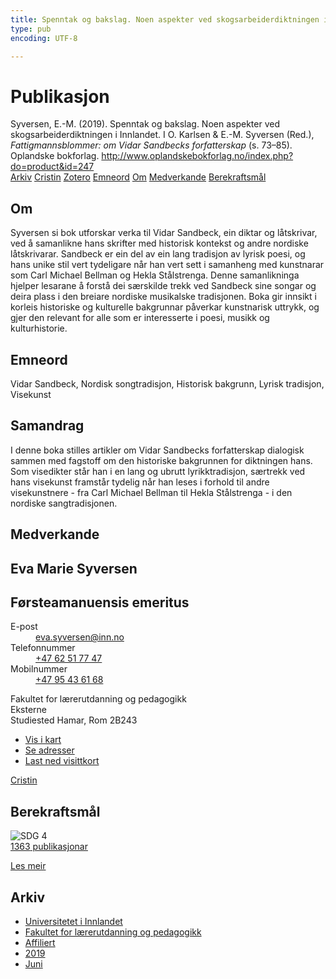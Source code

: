 ```yaml
---
title: Spenntak og bakslag. Noen aspekter ved skogsarbeiderdiktningen i Innlandet
type: pub
encoding: UTF-8

---
```

<h1>Publikasjon</h1>
<article id="csl-bib-container-HZ9ALT5K" class="csl-bib-container">
  <div class="csl-bib-body"> <div class="csl-entry">Syversen, E.-M. (2019). Spenntak og bakslag. Noen aspekter ved skogsarbeiderdiktningen i Innlandet. I O. Karlsen &#38; E.-M. Syversen (Red.), <i>Fattigmannsblommer: om Vidar Sandbecks forfatterskap</i> (s. 73–85). Oplandske bokforlag. <a href="http://www.oplandskebokforlag.no/index.php?do=product&#38;id=247">http://www.oplandskebokforlag.no/index.php?do=product&#38;id=247</a></div> </div>
  <div class="csl-bib-buttons">
    <a href="#taxonomy-article-HZ9ALT5K" alt="archive" class="csl-bib-button">Arkiv</a>
    <a href="https://app.cristin.no/results/show.jsf?id=1708080" alt="Cristin" class="csl-bib-button">Cristin</a>
    <a href="http://zotero.org/groups/5881554/items/HZ9ALT5K" alt="Zotero" class="csl-bib-button">Zotero</a>
    <a href="#keywords-article-HZ9ALT5K" alt="keywords" class="csl-bib-button">Emneord</a>
    <a href="#about-article-HZ9ALT5K" alt="about_pub" class="csl-bib-button">Om</a>
    <a href="#contributors-article-HZ9ALT5K" alt="contributors" class="csl-bib-button">Medverkande</a>
    <a href="#sdg-article-HZ9ALT5K" alt="sdg" class="csl-bib-button">Berekraftsmål</a>
  </div>
  <div id="csl-bib-meta-container-HZ9ALT5K"></div>
</article>
<div id="csl-bib-meta-HZ9ALT5K" class="csl-bib-meta">
  <article id="about-article-HZ9ALT5K" class="about_pub-article">
    <h1>Om</h1>
    Syversen si bok utforskar verka til Vidar Sandbeck, ein diktar og låtskrivar, ved å samanlikne hans skrifter med historisk kontekst og andre nordiske låtskrivarar. Sandbeck er ein del av ein lang tradisjon av lyrisk poesi, og hans unike stil vert tydeligare når han vert sett i samanheng med kunstnarar som Carl Michael Bellman og Hekla Stålstrenga. Denne samanlikninga hjelper lesarane å forstå dei særskilde trekk ved Sandbeck sine songar og deira plass i den breiare nordiske musikalske tradisjonen. Boka gir innsikt i korleis historiske og kulturelle bakgrunnar påverkar kunstnarisk uttrykk, og gjer den relevant for alle som er interesserte i poesi, musikk og kulturhistorie.
  </article>
  <article id="keywords-article-HZ9ALT5K" class="keywords-article">
    <h1>Emneord</h1>
    Vidar Sandbeck, Nordisk songtradisjon, Historisk bakgrunn, Lyrisk tradisjon, Visekunst
  </article>
  <article id="abstract-article-HZ9ALT5K" class="abstract-article">
    <h1>Samandrag</h1>
    I denne boka stilles artikler om Vidar Sandbecks forfatterskap dialogisk sammen med fagstoff om den historiske bakgrunnen for diktningen hans. Som visedikter står han i en lang og ubrutt lyrikktradisjon, særtrekk ved hans visekunst framstår tydelig når han leses i forhold til andre visekunstnere - fra Carl Michael Bellman til Hekla Stålstrenga - i den nordiske sangtradisjonen.
  </article>
  <article id="contributors-article-HZ9ALT5K" class="contributors-article">
    <h1>Medverkande</h1>
    <div class="personas"> <div class="vrtx-hinn-person-card"> <div class="photo"> <i class="lar la-user-circle missing-person"></i> </div> <div class="info"> <hgroup><h1>Eva Marie Syversen</h1> <h2>Førsteamanuensis emeritus</h2> </hgroup><dl> <dt>E-post</dt> <dd> <a href="mailto:eva.syversen@inn.no">eva.syversen@inn.no</a> </dd> <dt>Telefonnummer</dt> <dd><a href="tel:+4762517747"> +47 62 51 77 47 </a></dd> <dt>Mobilnummer</dt> <dd><a href="tel:+4795436168"> +47 95 43 61 68 </a></dd> </dl> <p> Fakultet for lærerutdanning og pedagogikk<br> Eksterne<br> Studiested Hamar, Rom 2B243 </p> <ul class="vrtx-hinn-links"> <li><a href="https://www.google.com/maps?q=60.796320,%2011.074390">Vis i kart</a></li> <li><a href="https://www.inn.no/finn-en-ansatt/eva-syversen.html#vrtx-hinn-addresses">Se adresser</a></li> <li><a href="https://www.inn.no/finn-en-ansatt/eva-syversen.html?vrtx=vcf">Last ned visittkort</a></li> </ul> </div> </div> <a href="https://app.cristin.no/persons/show.jsf?id=100353" alt="Cristin URL" class="personas-cristin">Cristin</a> </div>
  </article>
  <article id="sdg-article-HZ9ALT5K" class="sdg-article">
    <h1>Berekraftsmål</h1>
    <div class="sdg-container"><div id="sdg4" class="sdg">
        <img src="{{< params subfolder >}}images/sdg/sdg04_nn.png" class="image" alt="SDG 4">
        <div class="sdg-overlay">
          <a href="{{< params subfolder >}}nn/archive/?sdg=4#archive" class="sdg-publication-count"><span>1363</span> publikasjonar</a>
          <p><a href="https://fn.no/om-fn/fns-baerekraftsmaal/god-utdanning?lang=nno-NO" class="sdg-read-more">Les meir</a></p>
        </div>
      </div></div>
  </article>
  <article id="taxonomy-article-HZ9ALT5K" class="taxonomy-article">
    <h1>Arkiv</h1>
    <ul>
      <li><a href="{{< params subfolder >}}nn/archive/?key=3DCRN523">Universitetet i Innlandet</a></li>
      <li><a href="{{< params subfolder >}}nn/archive/?key=WYNZA47F">Fakultet for lærerutdanning og pedagogikk</a></li>
      <li><a href="{{< params subfolder >}}nn/archive/?key=2ZAN5K7T">Affiliert</a></li>
      <li><a href="{{< params subfolder >}}nn/archive/?key=DEBVM7RU">2019</a></li>
      <li><a href="{{< params subfolder >}}nn/archive/?key=4G3SYRVF">Juni</a></li>
    </ul>
  </article>
</div>
